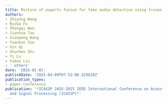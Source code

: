 ```yaml
---
title: Mixture of experts fusion for fake audio detection using frozen wav2vec 2.0
authors:
- Zhiyong Wang
- Ruibo Fu
- Zhengqi Wen
- Jianhua Tao
- Xiaopeng Wang
- Yuankun Xie
- Xin Qi
- Shuchen Shi
- Yi Lu
- Yukun Liu
- ' others'
date: '2025-01-01'
publishDate: '2025-04-09T07:52:08.529810Z'
publication_types:
- paper-conference
publication: '*ICASSP 2025-2025 IEEE International Conference on Acoustics, Speech
  and Signal Processing (ICASSP)*'
---
```

